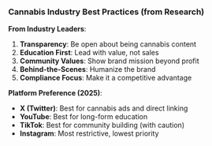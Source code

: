 ### Cannabis Industry Best Practices (from Research)

**From Industry Leaders**:
1. **Transparency**: Be open about being cannabis content
2. **Education First**: Lead with value, not sales
3. **Community Values**: Show brand mission beyond profit
4. **Behind-the-Scenes**: Humanize the brand
5. **Compliance Focus**: Make it a competitive advantage

**Platform Preference (2025)**:
- **X (Twitter)**: Best for cannabis ads and direct linking
- **YouTube**: Best for long-form education
- **TikTok**: Best for community building (with caution)
- **Instagram**: Most restrictive, lowest priority
